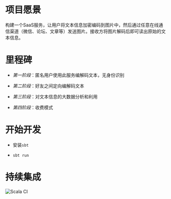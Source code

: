 # 项目愿景

构建一个SaaS服务，让用户将文本信息加密编码到图片中，然后通过任意在线通信渠道（微信、论坛、文章等）发送图片。接收方将图片解码后即可读出原始的文本信息。

# 里程碑

* *第一阶段*：匿名用户使用此服务编解码文本，无身份识别

* *第二阶段*：好友之间定向编解码文本

* *第三阶段*：对文本信息的大数据分析和利用

* *第四阶段*：收费模式

# 开始开发

* 安装`sbt`

* `sbt run`

# 持续集成

![Scala CI](https://github.com/gigix/qqhua/workflows/Scala%20CI/badge.svg)
